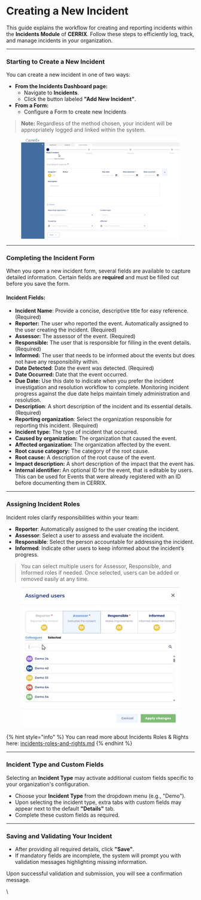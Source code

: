 # Creating a New Incident

This guide explains the workflow for creating and reporting incidents within the **Incidents Module** of **CERRIX**. Follow these steps to efficiently log, track, and manage incidents in your organization.

***

### Starting to Create a New Incident

You can create a new incident in one of two ways:

* **From the Incidents Dashboard page:**
  * Navigate to **Incidents**.
  * Click the button labeled **"Add New Incident"**.
* **From a Form:**
  * Configure a Form to create new Incidents

> **Note:** Regardless of the method chosen, your incident will be appropriately logged and linked within the system.

<figure><img src="../../../.gitbook/assets/image (20).png" alt=""><figcaption></figcaption></figure>

***

### Completing the Incident Form

When you open a new incident form, several fields are available to capture detailed information. Certain fields are **required** and must be filled out before you save the form.

#### Incident Fields:

* **Incident Name**: Provide a concise, descriptive title for easy reference. (Required)
* **Reporter:** The user who reported the event. Automatically assigned to the user creating the incident. (Required)
* **Assessor:** The assessor of the event. (Required)
* **Responsible:** The user that is responsible for filling in the event details. (Required)
* **Informed:** The user that needs to be informed about the events but does not have any responsibility within.
* **Date Detected**: Date the event was detected. (Required)
* **Date Occurred:** Date that the event occurred.
* **Due Date:** Use this date to indicate when you prefer the incident investigation and resolution workflow to complete. Monitoring incident progress against the due date helps maintain timely administration and resolution.
* **Description**: A short description of the incident and its essential details. (Required)
* **Reporting organization**: Select the organization responsible for reporting this incident. (Required)
* **Incident type:** The type of incident that occurred.
* **Caused by organization:** The organization that caused the event.
* **Affected organization:** The organization affected by the event.
* **Root cause category:** The category of the root cause.
* **Root cause:** A description of the root cause of the event.
* **Impact description:** A short description of the impact that the event has.
* **Internal identifier:** An optional ID for the event, that is editable by users. This can be used for Events that were already registered with an ID before documenting them in CERRIX.

***

### Assigning Incident Roles

Incident roles clarify responsibilities within your team:

* **Reporter**: Automatically assigned to the user creating the incident.
* **Assessor**: Select a user to assess and evaluate the incident.
* **Responsible**: Select the person accountable for addressing the incident.
* **Informed**: Indicate other users to keep informed about the incident’s progress.

> You can select multiple users for Assessor, Responsible, and Informed roles if needed. Once selected, users can be added or removed easily at any time.

<figure><img src="../../../.gitbook/assets/image (21).png" alt=""><figcaption></figcaption></figure>

{% hint style="info" %}
You can read more about Incidents Roles & Rights here: [incidents-roles-and-rights.md](../../module-overview/incidents/incidents-roles-and-rights.md "mention")
{% endhint %}

***

### Incident Type and Custom Fields

Selecting an **Incident Type** may activate additional custom fields specific to your organization's configuration.

* Choose your **Incident Type** from the dropdown menu (e.g., "Demo").
* Upon selecting the incident type, extra tabs with custom fields may appear next to the default **"Details"** tab.
* Complete these custom fields as required.

***

### Saving and Validating Your Incident

* After providing all required details, click **"Save"**.
* If mandatory fields are incomplete, the system will prompt you with validation messages highlighting missing information.

Upon successful validation and submission, you will see a confirmation message.

\
